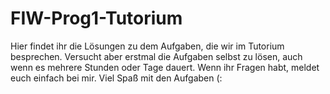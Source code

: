 # FIW-Prog1-Tutorium
Hier findet ihr die Lösungen zu dem Aufgaben, die wir im Tutorium besprechen. 
Versucht aber erstmal die Aufgaben selbst zu lösen, auch wenn es mehrere Stunden oder Tage dauert. 
Wenn ihr Fragen habt, meldet euch einfach bei mir.
Viel Spaß mit den Aufgaben (:
